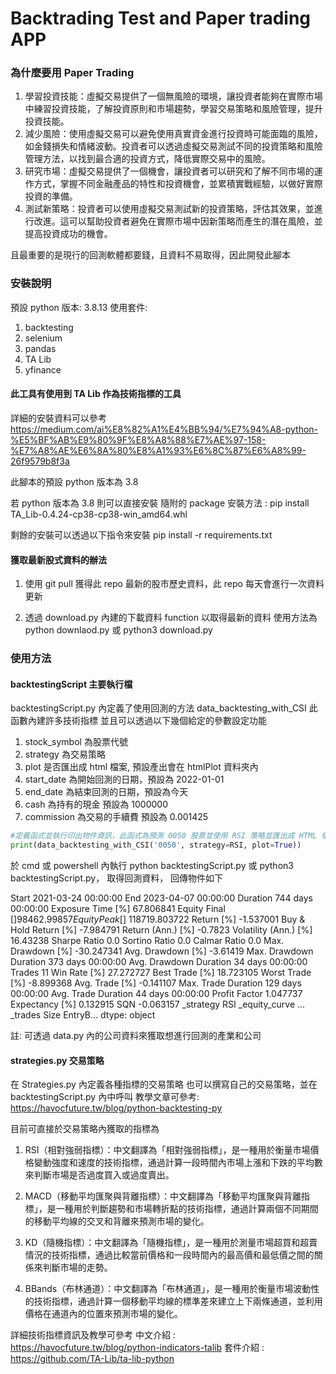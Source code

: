 # Backtrading Test and Paper trading APP
### 為什麼要用 Paper Trading

1. 學習投資技能：虛擬交易提供了一個無風險的環境，讓投資者能夠在實際市場中練習投資技能，了解投資原則和市場趨勢，學習交易策略和風險管理，提升投資技能。
2. 減少風險：使用虛擬交易可以避免使用真實資金進行投資時可能面臨的風險，如金錢損失和情緒波動。投資者可以透過虛擬交易測試不同的投資策略和風險管理方法，以找到最合適的投資方式，降低實際交易中的風險。
3. 研究市場：虛擬交易提供了一個機會，讓投資者可以研究和了解不同市場的運作方式，掌握不同金融產品的特性和投資機會，並累積實戰經驗，以做好實際投資的準備。
4. 測試新策略：投資者可以使用虛擬交易測試新的投資策略，評估其效果，並進行改進。這可以幫助投資者避免在實際市場中因新策略而產生的潛在風險，並提高投資成功的機會。

且最重要的是現行的回測軟體都要錢，且資料不易取得，因此開發此腳本


### 安裝說明

預設 python 版本: 3.8.13
使用套件:
1. backtesting
2. selenium
3. pandas
4. TA Lib
5. yfinance

#### 此工具有使用到 TA Lib 作為技術指標的工具

詳細的安裝資料可以參考
https://medium.com/ai%E8%82%A1%E4%BB%94/%E7%94%A8-python-%E5%BF%AB%E9%80%9F%E8%A8%88%E7%AE%97-158-%E7%A8%AE%E6%8A%80%E8%A1%93%E6%8C%87%E6%A8%99-26f9579b8f3a

此腳本的預設 python 版本為 3.8

若 python 版本為 3.8 則可以直接安裝 隨附的 package
安裝方法 :
pip install TA_Lib-0.4.24-cp38-cp38-win_amd64.whl

剩餘的安裝可以透過以下指令來安裝
pip install -r requirements.txt

#### 獲取最新股式資料的辦法
1. 使用 git pull 獲得此 repo 最新的股市歷史資料，此 repo 每天會進行一次資料更新

2. 透過 download.py 內建的下載資料 function 以取得最新的資料
使用方法為
python downlaod.py 或
python3 download.py

### 使用方法

#### backtestingScript 主要執行檔
backtestingScript.py 內定義了使用回測的方法
data_backtesting_with_CSI 此函數內建許多技術指標 
並且可以透過以下幾個給定的參數設定功能

1. stock_symbol 為股票代號
2. strategy 為交易策略
3. plot 是否匯出成 html 檔案, 預設產出會在 htmlPlot 資料夾內
4. start_date 為開始回測的日期，預設為 2022-01-01
5. end_date 為結束回測的日期，預設為今天
6. cash 為持有的現金 預設為 1000000
7. commission 為交易的手續費 預設為 0.001425

```python
#定義函式並執行印出物件資訊，此函式為預測 0050 股票並使用 RSI 策略並匯出成 HTML 檔案
print(data_backtesting_with_CSI('0050', strategy=RSI, plot=True))
```

於 cmd 或 powershell 內執行 python backtestingScript.py 或 python3 backtestingScript.py， 取得回測資料， 回傳物件如下

Start                     2021-03-24 00:00:00
End                       2023-04-07 00:00:00
Duration                    744 days 00:00:00
Exposure Time [%]                   67.806841
Equity Final [$]                  98462.99857
Equity Peak [$]                 118719.803722
Return [%]                          -1.537001
Buy & Hold Return [%]               -7.984791
Return (Ann.) [%]                     -0.7823
Volatility (Ann.) [%]                16.43238
Sharpe Ratio                              0.0
Sortino Ratio                             0.0
Calmar Ratio                              0.0
Max. Drawdown [%]                  -30.247341
Avg. Drawdown [%]                    -3.61419
Max. Drawdown Duration      373 days 00:00:00
Avg. Drawdown Duration       34 days 00:00:00
Trades                                     11
Win Rate [%]                        27.272727
Best Trade [%]                      18.723105
Worst Trade [%]                     -8.899368
Avg. Trade [%]                      -0.141107
Max. Trade Duration         129 days 00:00:00
Avg. Trade Duration          44 days 00:00:00
Profit Factor                        1.047737
Expectancy [%]                       0.132915
SQN                                 -0.063157
_strategy                                 RSI
_equity_curve                             ...
_trades                       Size  EntryB...
dtype: object

註: 可透過 data.py 內的公司資料來獲取想進行回測的產業和公司


#### strategies.py 交易策略

在 Strategies.py 內定義各種指標的交易策略
也可以撰寫自己的交易策略，並在 backtestingScript.py 內中呼叫
教學文章可參考:
https://havocfuture.tw/blog/python-backtesting-py

目前可直接於交易策略內獲取的指標為
1. RSI（相對強弱指標）：中文翻譯為「相對強弱指標」，是一種用於衡量市場價格變動強度和速度的技術指標，通過計算一段時間內市場上漲和下跌的平均數來判斷市場是否過度買入或過度賣出。

2. MACD（移動平均匯聚與背離指標）：中文翻譯為「移動平均匯聚與背離指標」，是一種用於判斷趨勢和市場轉折點的技術指標，通過計算兩個不同期間的移動平均線的交叉和背離來預測市場的變化。

3. KD（隨機指標）：中文翻譯為「隨機指標」，是一種用於測量市場超買和超賣情況的技術指標，通過比較當前價格和一段時間內的最高價和最低價之間的關係來判斷市場的走勢。

4. BBands（布林通道）：中文翻譯為「布林通道」，是一種用於衡量市場波動性的技術指標，通過計算一個移動平均線的標準差來建立上下兩條通道，並利用價格在通道內的位置來預測市場的變化。

詳細技術指標資訊及教學可參考
中文介紹 : https://havocfuture.tw/blog/python-indicators-talib
套件介紹 : https://github.com/TA-Lib/ta-lib-python

